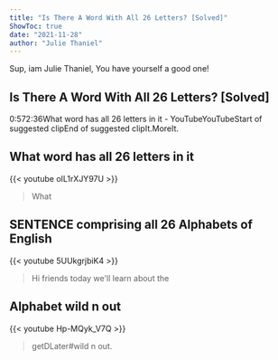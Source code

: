 ```yaml
---
title: "Is There A Word With All 26 Letters? [Solved]"
ShowToc: true 
date: "2021-11-28"
author: "Julie Thaniel" 
---
```


Sup, iam Julie Thaniel, You have yourself a good one!
## Is There A Word With All 26 Letters? [Solved]
0:572:36What word has all 26 letters in it - YouTubeYouTubeStart of suggested clipEnd of suggested clipIt.MoreIt.

## What word has all 26 letters in it
{{< youtube oIL1rXJY97U >}}
>What 

## SENTENCE comprising all 26 Alphabets of English
{{< youtube 5UUkgrjbiK4 >}}
>Hi friends today we'll learn about the 

## Alphabet wild n out
{{< youtube Hp-MQyk_V7Q >}}
>getDLater#wild n out.

